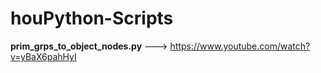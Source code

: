 # houPython-Scripts

**prim_grps_to_object_nodes.py** ---> https://www.youtube.com/watch?v=yBaX6pahHyI
